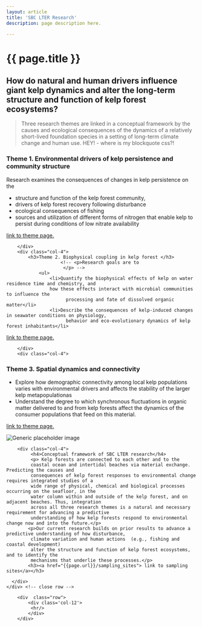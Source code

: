 ```yaml
---
layout: article
title: 'SBC LTER Research'
description: page description here.

---
```


<h1>{{ page.title }} </h1>
<h2>How do natural and human drivers influence giant kelp dynamics and alter the 
long-term structure and function of kelp forest ecosystems?</h2>

<blockquote><p class="lead">
Three research themes are linked in a conceptual framework by the causes and ecological consequences 
of the dynamics of a relatively short-lived foundation species in a setting of long-term climate 
change and human use. HEY! - where is my blockquote css?!</p>
</blockquote>



<div id="main-container">
	<div class="row">
	<!-- how to set cols: pages can vary the col widths; for full-width total should = 12. 
	     col-md scales up (med to large desktops), and automatically stacks on phones and tablets (within the row). -->
        <div class="col-4">
            <h3>Theme 1. Environmental drivers of kelp persistence and community structure</h3>
        <p>Research examines the consequences of changes in kelp persistence on the </p>
            <ul>
                <li>structure and function of the kelp forest community,</li>
                <li>drivers of kelp forest recovery following disturbance</li>
                <li>ecological consequences of fishing </li>
                <li>sources and utilization of different forms of nitrogen that 
                enable kelp to persist during conditions of low nitrate availability</li>
            </ul>
            <p class="text-center"><a href="{{page.url}}/theme1">link to theme page.</a></p>

        </div>   
        <div class="col-4">
            <h3>Theme 2. Biophysical coupling in kelp forest </h3>
                        <!-- <p>Research goals are to 
                         </p> -->
                <ul>
                    <li>Quantify the biophysical effects of kelp on water residence time and chemistry, and
                    how these effects interact with microbial communities to influence the 
                          processing and fate of dissolved organic matter</li>
                    <li>Describe the consequences of kelp-induced changes in seawater conditions on physiology, 
                          behavior and eco-evolutionary dynamics of kelp forest inhabitants</li>
</ul>
            <p class="text-center"><a href="{{page.url}}/theme2">link to theme page.</a></p>

        </div>
        <div class="col-4">
 <h3>
Theme 3. Spatial dynamics and connectivity </h3>
           <!--  <p>Research to explain 
            </p> -->

<ul>
<li>Explore how demographic connectivity among local kelp populations varies with 
            environmental drivers and affects the stability of the larger kelp metapopulationas </li>
<li>Understand the degree to which synchronous fluctuations in organic matter delivered to and from kelp 
            forests affect the dynamics of the consumer populations that feed on this material. </li>
</ul>
 <p class="text-center"><a href="{{page.url}}/theme3">link to theme page.</a></p>
        </div>

          
   </div>
   
   <div class="row"> 
        <div class="col-8">
           <img class="img-thumbnail img-responsive img-center" src="/assets/img/research/conceptual_framework_sbcIV.jpg"  alt="Generic placeholder image" />
        </div>

        <div class="col-4">
             <h4>Conceptual framework of SBC LTER research</h4>
             <p> Kelp forests are connected to each other and to the 
             coastal ocean and intertidal beaches via material exchange. Predicting the causes and 
             consequences of kelp forest responses to environmental change requires integrated studies of a 
             wide range of physical, chemical and biological processes occurring on the seafloor, in the 
             water column within and outside of the kelp forest, and on adjacent beaches. Thus, integration 
             across all three research themes is a natural and necessary requirement for advancing a predictive 
             understanding of how kelp forests respond to environmental change now and into the future.</p>
            <p>Our current research builds on prior results to advance a predictive understanding of how disturbance, 
             climate variation and human actions  (e.g., fishing and coastal development) 
             alter the structure and function of kelp forest ecosystems, and to identify the 
             mechanisms that underlie these processes.</p>
            <h3><a href="{{page.url}}/sampling_sites"> link to sampling sites</a></h3>

      </div>
    </div> <!-- close row -->   
        
        <div  class="row">
            <div class='col-12'>
             <hr/>
            </div>
        </div>
   
</div>






